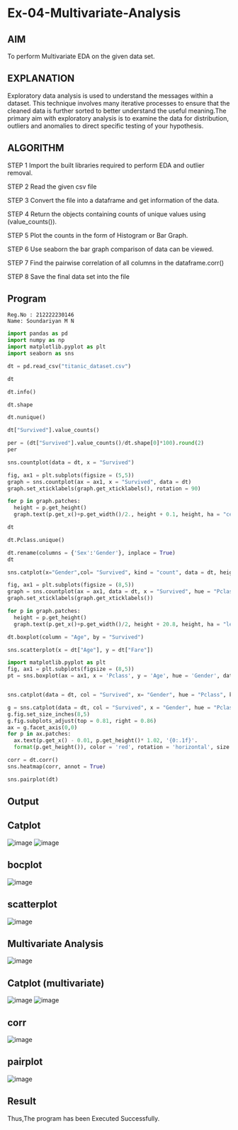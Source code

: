 # Ex-04-Multivariate-Analysis

## AIM
To perform Multivariate EDA on the given data set.

## EXPLANATION
Exploratory data analysis is used to understand the messages within a dataset. This technique involves many iterative processes to ensure that the cleaned data is further sorted to better understand the useful meaning.The primary aim with exploratory analysis is to examine the data for distribution, outliers and anomalies to direct specific testing of your hypothesis.

## ALGORITHM
STEP 1
Import the built libraries required to perform EDA and outlier removal.

STEP 2
Read the given csv file

STEP 3
Convert the file into a dataframe and get information of the data.

STEP 4
Return the objects containing counts of unique values using (value_counts()).

STEP 5
Plot the counts in the form of Histogram or Bar Graph.

STEP 6
Use seaborn the bar graph comparison of data can be viewed.

STEP 7
Find the pairwise correlation of all columns in the dataframe.corr()

STEP 8
Save the final data set into the file

## Program
```
Reg.No : 212222230146
Name: Soundariyan M N
```
```python
import pandas as pd
import numpy as np
import matplotlib.pyplot as plt
import seaborn as sns

dt = pd.read_csv("titanic_dataset.csv")

dt

dt.info()

dt.shape

dt.nunique()

dt["Survived"].value_counts()

per = (dt["Survived"].value_counts()/dt.shape[0]*100).round(2)
per

sns.countplot(data = dt, x = "Survived")

fig, ax1 = plt.subplots(figsize = (5,5))
graph = sns.countplot(ax = ax1, x = "Survived", data = dt)
graph.set_xticklabels(graph.get_xticklabels(), rotation = 90)

for p in graph.patches:
  height = p.get_height()
  graph.text(p.get_x()+p.get_width()/2., height + 0.1, height, ha = "center")

dt

dt.Pclass.unique()

dt.rename(columns = {'Sex':'Gender'}, inplace = True)
dt

sns.catplot(x="Gender",col= "Survived", kind = "count", data = dt, height=5, aspect = .7)

fig, ax1 = plt.subplots(figsize = (8,5))
graph = sns.countplot(ax = ax1, data = dt, x = "Survived", hue = "Pclass", palette = "rainbow")
graph.set_xticklabels(graph.get_xticklabels())

for p in graph.patches:
  height = p.get_height()
  graph.text(p.get_x()+p.get_width()/2, height + 20.8, height, ha = "left")

dt.boxplot(column = "Age", by = "Survived")

sns.scatterplot(x = dt["Age"], y = dt["Fare"])

import matplotlib.pyplot as plt
fig, ax1 = plt.subplots(figsize = (8,5))
pt = sns.boxplot(ax = ax1, x = 'Pclass', y = 'Age', hue = 'Gender', data = dt)


sns.catplot(data = dt, col = "Survived", x= "Gender", hue = "Pclass", kind = "count")

g = sns.catplot(data = dt, col = "Survived", x = "Gender", hue = "Pclass", kind = "count", legend = True)
g.fig.set_size_inches(8,5)
g.fig.subplots_adjust(top = 0.81, right = 0.86)
ax = g.facet_axis(0,0)
for p in ax.patches:
  ax.text(p.get_x() - 0.01, p.get_height()* 1.02, '{0:.1f}'.
  format(p.get_height()), color = 'red', rotation = 'horizontal', size = 'small')

corr = dt.corr()
sns.heatmap(corr, annot = True)

sns.pairplot(dt)
```

## Output
## Catplot
![image](https://github.com/barathsubramani/Ex-04-Multivariate-Analysis/blob/main/catplot.png)
![image](https://github.com/barathsubramani/Ex-04-Multivariate-Analysis/blob/main/2nd%20ic.png)

## bocplot
![image](https://github.com/barathsubramani/Ex-04-Multivariate-Analysis/blob/main/boxplot.png)

## scatterplot
![image](https://github.com/barathsubramani/Ex-04-Multivariate-Analysis/blob/main/scatter.png)

## Multivariate Analysis
![image](https://github.com/barathsubramani/Ex-04-Multivariate-Analysis/blob/main/multi.png)

## Catplot (multivariate)
![image](https://github.com/barathsubramani/Ex-04-Multivariate-Analysis/blob/main/cat%20multi.png)
![image](https://github.com/barathsubramani/Ex-04-Multivariate-Analysis/blob/main/format.png)

## corr
![image](https://github.com/barathsubramani/Ex-04-Multivariate-Analysis/blob/main/corr.png)

## pairplot
![image](https://github.com/barathsubramani/Ex-04-Multivariate-Analysis/blob/main/pair.png)

## Result
Thus,The program has been Executed Successfully.
